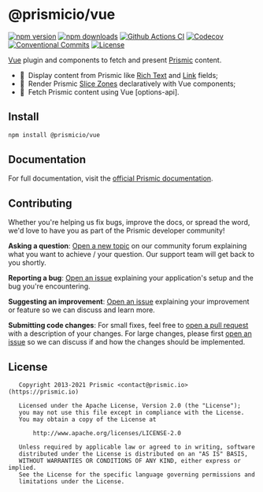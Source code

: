 <!--

Replace all on all files (README.md, CONTRIBUTING.md, bug_report.md, package.json):
- @prismicio/vue
- Vue plugin, components, and composables to fetch and present Prismic content
- prismicio/prismic-vue
- prismic-vue

-->

# @prismicio/vue

[![npm version][npm-version-src]][npm-version-href]
[![npm downloads][npm-downloads-src]][npm-downloads-href]
[![Github Actions CI][github-actions-ci-src]][github-actions-ci-href]
[![Codecov][codecov-src]][codecov-href]
[![Conventional Commits][conventional-commits-src]][conventional-commits-href]
[![License][license-src]][license-href]

<!-- TODO: Replacing link to Prismic with [Prismic][prismic] is useful here -->

[Vue][vue] plugin and components to fetch and present [Prismic][prismic] content.

- 📝 &nbsp;Display content from Prismic like [Rich Text][prismic-rich-text] and [Link][prismic-link] fields;
- 🍡 &nbsp;Render Prismic [Slice Zones][prismic-slices] declaratively with Vue components;
- 🎣 &nbsp;Fetch Prismic content using Vue [options-api].

## Install

```bash
npm install @prismicio/vue
```

## Documentation

<!-- To discover what's new on this package check out [the changelog][changelog]. -->

For full documentation, visit the [official Prismic documentation][prismic-docs].

## Contributing

Whether you're helping us fix bugs, improve the docs, or spread the word, we'd love to have you as part of the Prismic developer community!

**Asking a question**: [Open a new topic][forum-question] on our community forum explaining what you want to achieve / your question. Our support team will get back to you shortly.

**Reporting a bug**: [Open an issue][repo-bug-report] explaining your application's setup and the bug you're encountering.

**Suggesting an improvement**: [Open an issue][repo-feature-request] explaining your improvement or feature so we can discuss and learn more.

**Submitting code changes**: For small fixes, feel free to [open a pull request][repo-pull-requests] with a description of your changes. For large changes, please first [open an issue][repo-feature-request] so we can discuss if and how the changes should be implemented.

<!-- For more clarity on this project and its structure you can also check out the detailed [CONTRIBUTING.md][contributing] document. -->

## License

```
   Copyright 2013-2021 Prismic <contact@prismic.io> (https://prismic.io)

   Licensed under the Apache License, Version 2.0 (the "License");
   you may not use this file except in compliance with the License.
   You may obtain a copy of the License at

       http://www.apache.org/licenses/LICENSE-2.0

   Unless required by applicable law or agreed to in writing, software
   distributed under the License is distributed on an "AS IS" BASIS,
   WITHOUT WARRANTIES OR CONDITIONS OF ANY KIND, either express or implied.
   See the License for the specific language governing permissions and
   limitations under the License.
```

<!-- Links -->

[prismic]: https://prismic.io

<!-- TODO: Replace link with a more useful one if available -->

[prismic-docs]: https://prismic.io/docs/technologies/vuejs
[changelog]: ./CHANGELOG.md
[contributing]: ./CONTRIBUTING.md
[vue]: https://v3.vuejs.org
[prismic-rich-text]: https://prismic.io/docs/core-concepts/rich-text-title
[prismic-link]: https://prismic.io/docs/core-concepts/link-content-relationship
[prismic-slices]: https://prismic.io/docs/core-concepts/slices
[vue-composition]: https://v3.vuejs.org/guide/composition-api-introduction.html
[vue-options]: https://v3.vuejs.org/guide/introduction.html

<!-- TODO: Replace link with a more useful one if available -->

[forum-question]: https://community.prismic.io/c/kits-and-dev-languages/vue-js/16
[repo-bug-report]: https://github.com/prismicio/prismic-vue/issues/new?assignees=&labels=bug&template=bug_report.md&title=
[repo-feature-request]: https://github.com/prismicio/prismic-vue/issues/new?assignees=&labels=enhancement&template=feature_request.md&title=
[repo-pull-requests]: https://github.com/prismicio/prismic-vue/pulls

<!-- Badges -->

[npm-version-src]: https://img.shields.io/npm/v/@prismicio/vue/latest.svg
[npm-version-href]: https://npmjs.com/package/@prismicio/vue
[npm-downloads-src]: https://img.shields.io/npm/dm/@prismicio/vue.svg
[npm-downloads-href]: https://npmjs.com/package/@prismicio/vue
[github-actions-ci-src]: https://github.com/prismicio/prismic-vue/workflows/ci/badge.svg
[github-actions-ci-href]: https://github.com/prismicio/prismic-vue/actions?query=workflow%3Aci
[codecov-src]: https://img.shields.io/codecov/c/github/prismicio/prismic-vue.svg
[codecov-href]: https://codecov.io/gh/prismicio/prismic-vue
[conventional-commits-src]: https://img.shields.io/badge/Conventional%20Commits-1.0.0-yellow.svg
[conventional-commits-href]: https://conventionalcommits.org
[license-src]: https://img.shields.io/npm/l/@prismicio/vue.svg
[license-href]: https://npmjs.com/package/@prismicio/vue
